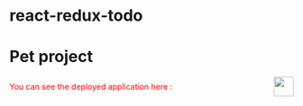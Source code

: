 # react-redux-todo
# Pet project

<div style="display: flex; justify-content: space-between; align-items: center;">
<span style="color: red">You can see the deployed application here :</span>
<img 
  src="https://lh3.googleusercontent.com/proxy/0nCCIJvdauWNUd98Qy4oGvm0ZOCoZFovluEqIChMIvbLecVqS-NAmUaSLikKqfv455CkNr2BPsWDlQWv1gcW3OH1aIPcrLslA2cA" 
  width="35"/>
</div>

  
  
